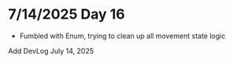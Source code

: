 # 7/14/2025 Day 16

- Fumbled with Enum, trying to clean up all movement state logic

Add DevLog July 14, 2025
